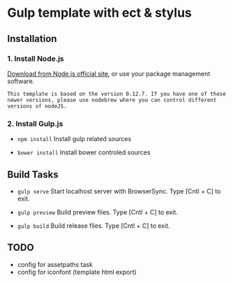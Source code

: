 # Gulp template with ect & stylus

## Installation

### 1. Install Node.js
[Download from Node.js official site](http://nodejs.org/), or use your package management software.

```
This template is based on the version 0.12.7. If you have one of those newer versions, please use nodebrew where you can control different versions of nodeJS. 
```

### 2. Install Gulp.js
* `npm install`
  Install gulp related sources

* `bower install`
  Install bower controled sources

## Build Tasks
* `gulp serve`
  Start localhost server with BrowserSync.
  Type [Cntl + C] to exit.

* `gulp preview`
  Build preview files.
  Type [Cntl + C] to exit.

* `gulp build`
  Build release files.
  Type [Cntl + C] to exit.

## TODO
* config for assetpaths task
* config for iconfont (template html export)
